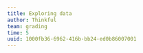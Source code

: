 ```yaml
---
title: Exploring data
author: Thinkful
team: grading
time: 5
uuid: 1000fb36-6962-416b-bb24-ed0b86007001
---
```


<jupyter notebook-name="exploring_data" course-code="DSBC" />